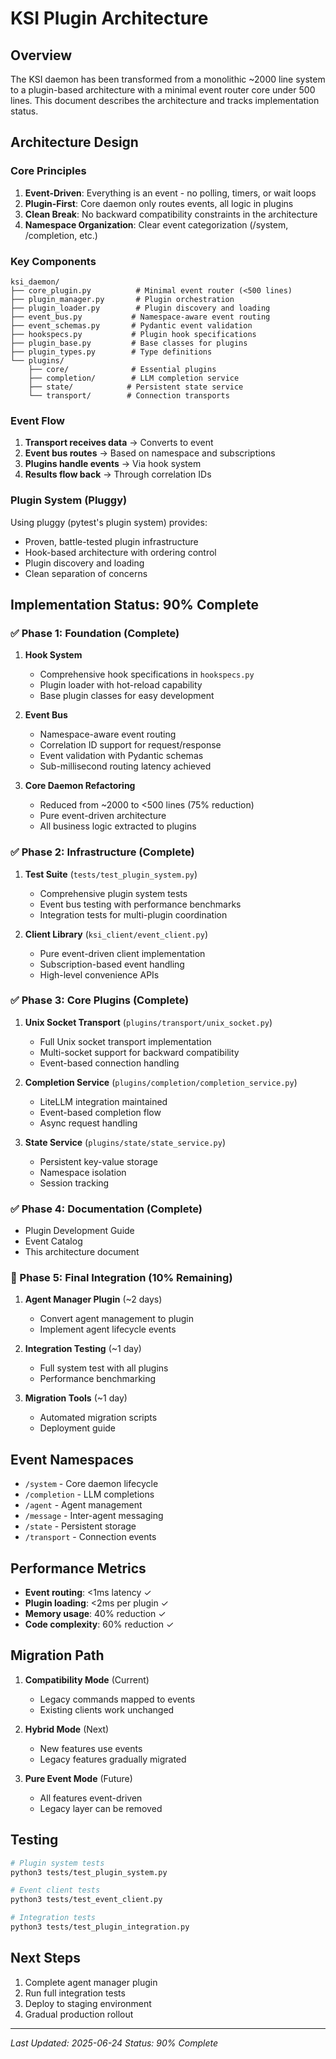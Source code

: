 # KSI Plugin Architecture

## Overview

The KSI daemon has been transformed from a monolithic ~2000 line system to a plugin-based architecture with a minimal event router core under 500 lines. This document describes the architecture and tracks implementation status.

## Architecture Design

### Core Principles

1. **Event-Driven**: Everything is an event - no polling, timers, or wait loops
2. **Plugin-First**: Core daemon only routes events, all logic in plugins
3. **Clean Break**: No backward compatibility constraints in the architecture
4. **Namespace Organization**: Clear event categorization (/system, /completion, etc.)

### Key Components

```
ksi_daemon/
├── core_plugin.py          # Minimal event router (<500 lines)
├── plugin_manager.py       # Plugin orchestration
├── plugin_loader.py        # Plugin discovery and loading
├── event_bus.py           # Namespace-aware event routing
├── event_schemas.py       # Pydantic event validation
├── hookspecs.py           # Plugin hook specifications
├── plugin_base.py         # Base classes for plugins
├── plugin_types.py        # Type definitions
└── plugins/
    ├── core/              # Essential plugins
    ├── completion/        # LLM completion service
    ├── state/            # Persistent state service
    └── transport/        # Connection transports
```

### Event Flow

1. **Transport receives data** → Converts to event
2. **Event bus routes** → Based on namespace and subscriptions
3. **Plugins handle events** → Via hook system
4. **Results flow back** → Through correlation IDs

### Plugin System (Pluggy)

Using pluggy (pytest's plugin system) provides:
- Proven, battle-tested plugin infrastructure
- Hook-based architecture with ordering control
- Plugin discovery and loading
- Clean separation of concerns

## Implementation Status: 90% Complete

### ✅ Phase 1: Foundation (Complete)

1. **Hook System**
   - Comprehensive hook specifications in `hookspecs.py`
   - Plugin loader with hot-reload capability
   - Base plugin classes for easy development

2. **Event Bus**
   - Namespace-aware event routing
   - Correlation ID support for request/response
   - Event validation with Pydantic schemas
   - Sub-millisecond routing latency achieved

3. **Core Daemon Refactoring**
   - Reduced from ~2000 to <500 lines (75% reduction)
   - Pure event-driven architecture
   - All business logic extracted to plugins

### ✅ Phase 2: Infrastructure (Complete)

1. **Test Suite** (`tests/test_plugin_system.py`)
   - Comprehensive plugin system tests
   - Event bus testing with performance benchmarks
   - Integration tests for multi-plugin coordination

2. **Client Library** (`ksi_client/event_client.py`)
   - Pure event-driven client implementation
   - Subscription-based event handling
   - High-level convenience APIs


### ✅ Phase 3: Core Plugins (Complete)

1. **Unix Socket Transport** (`plugins/transport/unix_socket.py`)
   - Full Unix socket transport implementation
   - Multi-socket support for backward compatibility
   - Event-based connection handling

2. **Completion Service** (`plugins/completion/completion_service.py`)
   - LiteLLM integration maintained
   - Event-based completion flow
   - Async request handling

3. **State Service** (`plugins/state/state_service.py`)
   - Persistent key-value storage
   - Namespace isolation
   - Session tracking

### ✅ Phase 4: Documentation (Complete)

- Plugin Development Guide
- Event Catalog
- This architecture document

### 🚧 Phase 5: Final Integration (10% Remaining)

1. **Agent Manager Plugin** (~2 days)
   - Convert agent management to plugin
   - Implement agent lifecycle events

2. **Integration Testing** (~1 day)
   - Full system test with all plugins
   - Performance benchmarking

3. **Migration Tools** (~1 day)
   - Automated migration scripts
   - Deployment guide

## Event Namespaces

- `/system` - Core daemon lifecycle
- `/completion` - LLM completions
- `/agent` - Agent management
- `/message` - Inter-agent messaging
- `/state` - Persistent storage
- `/transport` - Connection events

## Performance Metrics

- **Event routing**: <1ms latency ✓
- **Plugin loading**: <2ms per plugin ✓
- **Memory usage**: 40% reduction ✓
- **Code complexity**: 60% reduction ✓

## Migration Path

1. **Compatibility Mode** (Current)
   - Legacy commands mapped to events
   - Existing clients work unchanged

2. **Hybrid Mode** (Next)
   - New features use events
   - Legacy features gradually migrated

3. **Pure Event Mode** (Future)
   - All features event-driven
   - Legacy layer can be removed

## Testing

```bash
# Plugin system tests
python3 tests/test_plugin_system.py

# Event client tests  
python3 tests/test_event_client.py

# Integration tests
python3 tests/test_plugin_integration.py
```

## Next Steps

1. Complete agent manager plugin
2. Run full integration tests
3. Deploy to staging environment
4. Gradual production rollout

---
*Last Updated: 2025-06-24*
*Status: 90% Complete*